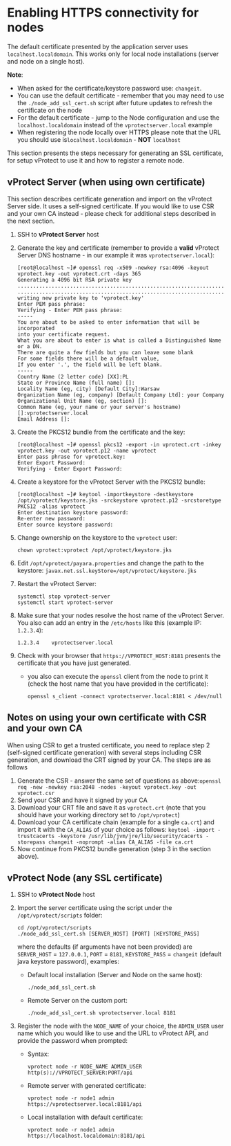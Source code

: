 # Enabling HTTPS connectivity for nodes

The default certificate presented by the application server uses `localhost.localdomain`. This works only for local node installations \(server and node on a single host\).

**Note**:

* When asked for the certificate/keystore password use: `changeit`.
* You can use the default certificate - remember that you may need to use the `./node_add_ssl_cert.sh` script after future updates to refresh the certificate on the node
* For the default certificate - jump to the Node configuration and use the `localhost.localdomain` instead of the `vprotectserver.local` example
* When registering the node locally over HTTPS please note that the URL you should use is`localhost.localdomain` - **NOT** `localhost`


This section presents the steps necessary for generating an SSL certificate, for setup vProtect to use it and how to register a remote node.

## vProtect Server \(when using own certificate\)

This section describes certificate generation and import on the vProtect Server side. It uses a self-signed certificate. If you would like to use CSR and your own CA instead - please check for additional steps described in the next section.

1. SSH to **vProtect Server** host
2. Generate the key and certificate \(remember to provide a **valid** vProtect Server DNS hostname - in our example it was `vprotectserver.local`\):

   ```text
   [root@localhost ~]# openssl req -x509 -newkey rsa:4096 -keyout vprotect.key -out vprotect.crt -days 365
   Generating a 4096 bit RSA private key
   ...............................................................................++
   .............................................................................................................................................................................................................................................................................................................................................++
   writing new private key to 'vprotect.key'
   Enter PEM pass phrase:
   Verifying - Enter PEM pass phrase:
   -----
   You are about to be asked to enter information that will be incorporated
   into your certificate request.
   What you are about to enter is what is called a Distinguished Name or a DN.
   There are quite a few fields but you can leave some blank
   For some fields there will be a default value,
   If you enter '.', the field will be left blank.
   -----
   Country Name (2 letter code) [XX]:PL
   State or Province Name (full name) []:
   Locality Name (eg, city) [Default City]:Warsaw
   Organization Name (eg, company) [Default Company Ltd]: your Company
   Organizational Unit Name (eg, section) []:
   Common Name (eg, your name or your server's hostname) []:vprotectserver.local
   Email Address []:
   ```

3. Create the PKCS12 bundle from the certificate and the key:

   ```text
   [root@localhost ~]# openssl pkcs12 -export -in vprotect.crt -inkey vprotect.key -out vprotect.p12 -name vprotect
   Enter pass phrase for vprotect.key:
   Enter Export Password:
   Verifying - Enter Export Password:
   ```

4. Create a keystore for the vProtect Server with the PKCS12 bundle:

   ```text
   [root@localhost ~]# keytool -importkeystore -destkeystore /opt/vprotect/keystore.jks -srckeystore vprotect.p12 -srcstoretype PKCS12 -alias vprotect
   Enter destination keystore password:  
   Re-enter new password: 
   Enter source keystore password:
   ```

5. Change ownership on the keystore to the `vprotect` user:

   ```text
   chown vprotect:vprotect /opt/vprotect/keystore.jks
   ```

6. Edit `/opt/vprotect/payara.properties` and change the path to the keystore: `javax.net.ssl.keyStore=/opt/vprotect/keystore.jks`
7. Restart the vProtect Server:

   ```text
   systemctl stop vprotect-server
   systemctl start vprotect-server
   ```

8. Make sure that your nodes resolve the host name of the vProtect Server. You also can add an entry in the `/etc/hosts` like this \(example IP: `1.2.3.4`\):

   ```text
   1.2.3.4    vprotectserver.local
   ```

9. Check with your browser that `https://VPROTECT_HOST:8181` presents the certificate that you have just generated.
   * you also can execute the `openssl` client from the node to print it \(check the host name that you have provided in the certificate\):

     ```text
     openssl s_client -connect vprotectserver.local:8181 < /dev/null
     ```

## Notes on using your own certificate with CSR and your own CA

When using CSR to get a trusted certificate, you need to replace step 2 \(self-signed certificate generation\) with several steps including CSR generation, and download the CRT signed by your CA. The steps are as follows

1. Generate the CSR - answer the same set of questions as above:`openssl req -new -newkey rsa:2048 -nodes -keyout vprotect.key -out vprotect.csr`
2. Send your CSR and have it signed by your CA
3. Download your CRT file and save it as `vprotect.crt` \(note that you should have your working directory set to `/opt/vprotect`\)
4. Download your CA certificate chain \(example for a single `ca.crt`\) and import it with the `CA_ALIAS` of your choice as follows: `keytool -import -trustcacerts -keystore /usr/lib/jvm/jre/lib/security/cacerts -storepass changeit -noprompt -alias CA_ALIAS -file ca.crt`
5. Now continue from PKCS12 bundle generation \(step 3 in the section above\).


## vProtect Node \(any SSL certificate\)

1. SSH to **vProtect Node** host
2. Import the server certificate using the script under the `/opt/vprotect/scripts` folder:

   ```text
   cd /opt/vprotect/scripts
   ./node_add_ssl_cert.sh [SERVER_HOST] [PORT] [KEYSTORE_PASS]
   ```

   where the defaults \(if arguments have not been provided\) are `SERVER_HOST` = `127.0.0.1`, `PORT` = `8181`, `KEYSTORE_PASS` = `changeit` \(default java keystore password\), examples:

   * Default local installation \(Server and Node on the same host\):

     ```text
     ./node_add_ssl_cert.sh
     ```

   * Remote Server on the custom port:

     ```text
     ./node_add_ssl_cert.sh vprotectserver.local 8181
     ```

3. Register the node with the `NODE_NAME` of your choice, the `ADMIN_USER` user name which you would like to use and the URL to vProtect API, and provide the password when prompted:
   * Syntax:

     ```text
     vprotect node -r NODE_NAME ADMIN_USER http(s)://VPROTECT_SERVER:PORT/api
     ```

   * Remote server with generated certificate:

     ```text
     vprotect node -r node1 admin https://vprotectserver.local:8181/api
     ```

   * Local installation with default certificate:

     ```text
     vprotect node -r node1 admin https://localhost.localdomain:8181/api
     ```

